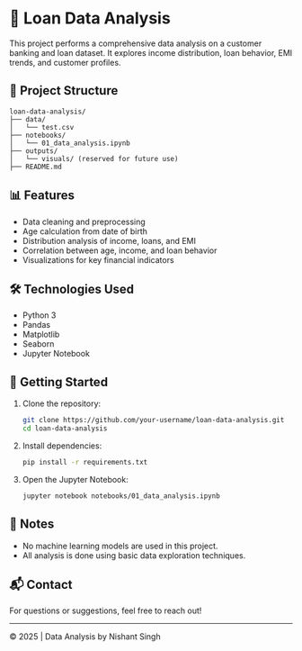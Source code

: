 
# 🏦 Loan Data Analysis

This project performs a comprehensive data analysis on a customer banking and loan dataset. It explores income distribution, loan behavior, EMI trends, and customer profiles.

## 📁 Project Structure

```
loan-data-analysis/
├── data/
│   └── test.csv
├── notebooks/
│   └── 01_data_analysis.ipynb
├── outputs/
│   └── visuals/ (reserved for future use)
├── README.md
```

## 📊 Features

- Data cleaning and preprocessing
- Age calculation from date of birth
- Distribution analysis of income, loans, and EMI
- Correlation between age, income, and loan behavior
- Visualizations for key financial indicators

## 🛠️ Technologies Used

- Python 3
- Pandas
- Matplotlib
- Seaborn
- Jupyter Notebook

## 🚀 Getting Started

1. Clone the repository:
   ```bash
   git clone https://github.com/your-username/loan-data-analysis.git
   cd loan-data-analysis
   ```

2. Install dependencies:
   ```bash
   pip install -r requirements.txt
   ```

3. Open the Jupyter Notebook:
   ```bash
   jupyter notebook notebooks/01_data_analysis.ipynb
   ```

## 📌 Notes

- No machine learning models are used in this project.
- All analysis is done using basic data exploration techniques.

## 📬 Contact

For questions or suggestions, feel free to reach out!

---

© 2025 | Data Analysis by Nishant Singh
